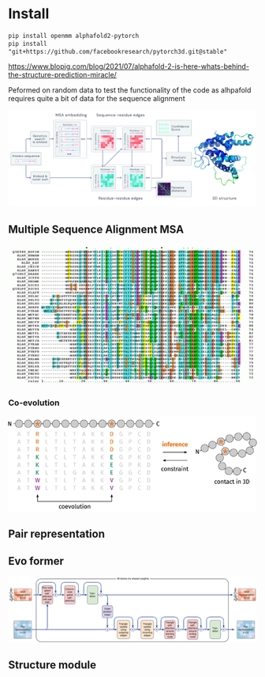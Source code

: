 # Install

```
pip install openmm alphafold2-pytorch
pip install "git+https://github.com/facebookresearch/pytorch3d.git@stable"
```


https://www.blopig.com/blog/2021/07/alphafold-2-is-here-whats-behind-the-structure-prediction-miracle/



Peformed on random data to test the functionality of the code as alhpafold requires quite a bit of data for the sequence alignment

![alt text](images/model.png)



## Multiple Sequence Alignment MSA

![msa](images/MSA_wikipedia.png)

### Co-evolution
![alt text](images/coevolution.png)

## Pair representation

## Evo former

![alt text](images/evoformer.png)

## Structure module